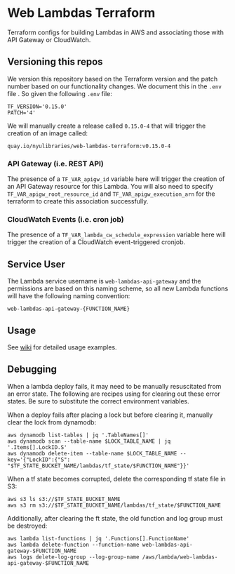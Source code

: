 # Web Lambdas Terraform

Terraform configs for building Lambdas in AWS and associating those with API Gateway or CloudWatch.

## Versioning this repos

We version this repository based on the Terraform version and the patch number based on our functionality changes. We document this in the `.env` file . So given the following `.env` file:

```
TF_VERSION='0.15.0'
PATCH='4'
```

We will manually create a release called `0.15.0-4` that will trigger the creation of an image called:

```
quay.io/nyulibraries/web-lambdas-terraform:v0.15.0-4
```

### API Gateway (i.e. REST API)

The presence of a `TF_VAR_apigw_id` variable here will trigger the creation of an API Gateway resource for this Lambda. You will also need to specify `TF_VAR_apigw_root_resource_id` and `TF_VAR_apigw_execution_arn` for the terraform to create this association successfully.

### CloudWatch Events (i.e. cron job)

The presence of a `TF_VAR_lambda_cw_schedule_expression` variable here will trigger the creation of a CloudWatch event-triggered cronjob.

## Service User

The Lambda service username is `web-lambdas-api-gateway` and the permissions are based on this naming scheme, so all new Lambda functions will have the following naming convention:

```
web-lambdas-api-gateway-{FUNCTION_NAME}
```

## Usage

See [wiki](https://github.com/NYULibraries/web-lambdas-terraform/wiki) for detailed usage examples.

## Debugging

When a lambda deploy fails, it may need to be manually resuscitated from an error state. The following are recipes using for clearing out these error states. Be sure to substitute the correct environment variables.

When a deploy fails after placing a lock but before clearing it, manually clear the lock from dynamodb:

```
aws dynamodb list-tables | jq '.TableNames[]'
aws dynamodb scan --table-name $LOCK_TABLE_NAME | jq '.Items[].LockID.S'
aws dynamodb delete-item --table-name $LOCK_TABLE_NAME --key='{"LockID":{"S": "$TF_STATE_BUCKET_NAME/lambdas/tf_state/$FUNCTION_NAME"}}'
```

When a tf state becomes corrupted, delete the corresponding tf state file in S3:

```
aws s3 ls s3://$TF_STATE_BUCKET_NAME
aws s3 rm s3://$TF_STATE_BUCKET_NAME/lambdas/tf_state/$FUNCTION_NAME
```

Additionally, after clearing the ft state, the old function and log group must be destroyed:

```
aws lambda list-functions | jq '.Functions[].FunctionName'
aws lambda delete-function --function-name web-lambdas-api-gateway-$FUNCTION_NAME
aws logs delete-log-group --log-group-name /aws/lambda/web-lambdas-api-gateway-$FUNCTION_NAME
```
